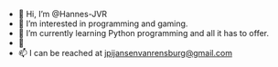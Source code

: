 - 👋 Hi, I’m @Hannes-JVR
- 👀 I’m interested in programming and gaming.
- 🌱 I’m currently learning Python programming and all it has to offer.
- 💞️
- 📫 I can be reached at jpijansenvanrensburg@gmail.com

<!---
Hannes-JVR/Hannes-JVR is a ✨ special ✨ repository because its `README.md` (this file) appears on your GitHub profile.
You can click the Preview link to take a look at your changes.
--->
